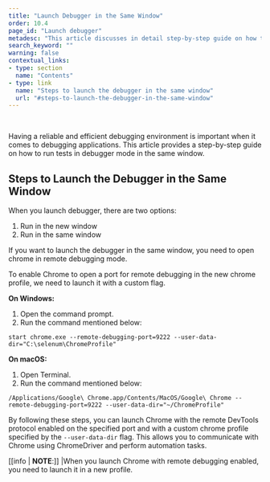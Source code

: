 ```yaml
---
title: "Launch Debugger in the Same Window"
order: 10.4
page_id: "Launch debugger"
metadesc: "This article discusses in detail step-by-step guide on how to run tests in debugger mode in the same window as well as new window in Testsigma application."
search_keyword: ""
warning: false
contextual_links:
- type: section
  name: "Contents"
- type: link
  name: "Steps to launch the debugger in the same window"
  url: "#steps-to-launch-the-debugger-in-the-same-window"
---
```


<br>

Having a reliable and efficient debugging environment is important when it comes to debugging applications. This article provides a step-by-step guide on how to run tests in debugger mode in the same window.
<br>

## **Steps to Launch the Debugger in the Same Window**
When you launch debugger, there are two options: <br>
1. Run in the new window <br>
2. Run in the same window

If you want to launch the debugger in the same window, you need to open chrome in remote debugging mode. 

To enable Chrome to open a port for remote debugging in the new chrome profile, we need to launch it with a custom flag.

**On Windows:**
1. Open the command prompt.
2. Run the command mentioned below:


```
start chrome.exe --remote-debugging-port=9222 --user-data-dir="C:\selenum\ChromeProfile"
```

**On macOS:**
1. Open Terminal.
2. Run the command mentioned below:

```
/Applications/Google\ Chrome.app/Contents/MacOS/Google\ Chrome --remote-debugging-port=9222 --user-data-dir="~/ChromeProfile"
```

By following these steps, you can launch Chrome with the remote DevTools protocol enabled on the specified port  and with a custom chrome profile specified by the ```--user-data-dir``` flag. This allows you to communicate with Chrome using ChromeDriver and perform automation tasks.

[[info | **NOTE**:]]
|When you launch Chrome with remote debugging enabled, you need to launch it in a new profile. 
